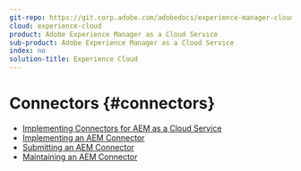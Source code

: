 ```yaml
---
git-repo: https://git.corp.adobe.com/adobedocs/experience-manager-cloud-service.en
cloud: experience-cloud
product: Adobe Experience Manager as a Cloud Service
sub-product: Adobe Experience Manager as a Cloud Service
index: no
solution-title: Experience Cloud
---
```


# Connectors {#connectors}

+ [Implementing Connectors for AEM as a Cloud Service](home.md)
+ [Implementing an AEM Connector](/help/connectors/implement.md)
+ [Submitting an AEM Connector](/help/connectors/submit.md)
+ [Maintaining an AEM Connector](/help/connectors/maintain.md)
